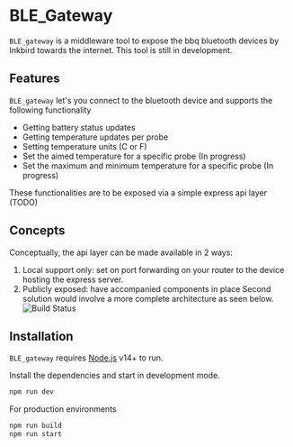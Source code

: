# BLE_Gateway


`BLE_gateway` is a middleware tool to expose the bbq bluetooth devices by Inkbird towards the internet.
This tool is still in development.



## Features
`BLE_gateway` let's you connect to the bluetooth device and supports the following functionality
- Getting battery status updates
- Getting temperature updates per probe
- Setting temperature units (C or F)
- Set the aimed temperature for a specific probe (In progress)
- Set the maximum and minimum temperature for a specific probe (In progress)

These functionalities are to be exposed via a simple express api layer (TODO)

## Concepts
Conceptually, the api layer can be made available in 2 ways:
1. Local support only: set on port forwarding on your router to the device hosting the express server.
2. Publicly exposed: have accompanied components in place
Second solution would involve a more complete architecture as seen below.
![Build Status](https://i.ibb.co/8dd63fZ/bbq-drawio.png)




## Installation

`BLE_gateway` requires [Node.js](https://nodejs.org/) v14+ to run.


Install the dependencies and start in development mode.

```sh
npm run dev
```

For production environments

```sh
npm run build
npm run start
```


